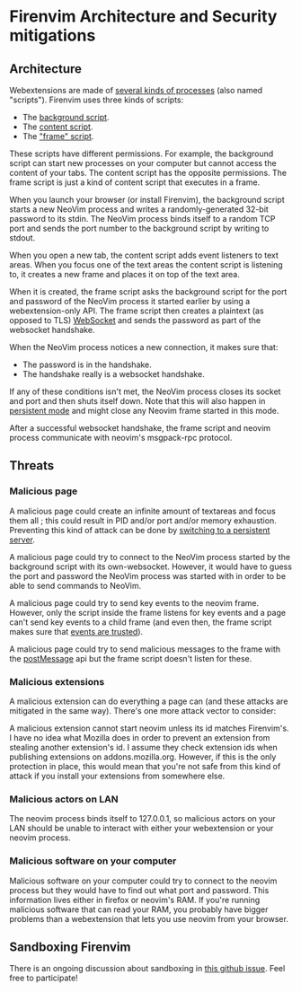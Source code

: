 # Firenvim Architecture and Security mitigations

## Architecture

Webextensions are made of [several kinds of processes](https://developer.mozilla.org/en-US/docs/Mozilla/Add-ons/WebExtensions/Anatomy_of_a_WebExtension) (also named "scripts"). Firenvim uses three kinds of scripts:
- The [background script](src/background.ts).
- The [content script](src/content.ts).
- The ["frame" script](src/NeovimFrame.ts).

These scripts have different permissions. For example, the background script can start new processes on your computer but cannot access the content of your tabs. The content script has the opposite permissions. The frame script is just a kind of content script that executes in a frame.

When you launch your browser (or install Firenvim), the background script starts a new NeoVim process and writes a randomly-generated 32-bit password to its stdin. The NeoVim process binds itself to a random TCP port and sends the port number to the background script by writing to stdout.

When you open a new tab, the content script adds event listeners to text areas. When you focus one of the text areas the content script is listening to, it creates a new frame and places it on top of the text area.

When it is created, the frame script asks the background script for the port and password of the NeoVim process it started earlier by using a webextension-only API. The frame script then creates a plaintext (as opposed to TLS) [WebSocket](https://developer.mozilla.org/en-US/docs/Web/API/WebSockets_API/Writing_WebSocket_client_applications) and sends the password as part of the websocket handshake.

When the NeoVim process notices a new connection, it makes sure that:
- The password is in the handshake.
- The handshake really is a websocket handshake.

If any of these conditions isn't met, the NeoVim process closes its socket and port and then shuts itself down. Note that this will also happen in [persistent mode](https://github.com/glacambre/firenvim#using-a-single-neovim-instance) and might close any Neovim frame started in this mode.

After a successful websocket handshake, the frame script and neovim process communicate with neovim's msgpack-rpc protocol.

## Threats

### Malicious page

A malicious page could create an infinite amount of textareas and focus them all ; this could result in PID and/or port and/or memory exhaustion. Preventing this kind of attack can be done by [switching to a persistent server](https://github.com/glacambre/firenvim#using-a-single-neovim-instance).

A malicious page could try to connect to the NeoVim process started by the background script with its own-websocket. However, it would have to guess the port and password the NeoVim process was started with in order to be able to send commands to NeoVim.

A malicious page could try to send key events to the neovim frame. However, only the script inside the frame listens for key events and a page can't send key events to a child frame (and even then, the frame script makes sure that [events are trusted](https://developer.mozilla.org/en-US/docs/Web/API/Event/isTrusted)).

A malicious page could try to send malicious messages to the frame with the [postMessage](https://developer.mozilla.org/en-US/docs/Web/API/Client/postMessage) api but the frame script doesn't listen for these.

### Malicious extensions

A malicious extension can do everything a page can (and these attacks are mitigated in the same way). There's one more attack vector to consider:

A malicious extension cannot start neovim unless its id matches Firenvim's. I have no idea what Mozilla does in order to prevent an extension from stealing another extension's id. I assume they check extension ids when publishing extensions on addons.mozilla.org. However, if this is the only protection in place, this would mean that you're not safe from this kind of attack if you install your extensions from somewhere else.

### Malicious actors on LAN

The neovim process binds itself to 127.0.0.1, so malicious actors on your LAN should be unable to interact with either your webextension or your neovim process.

### Malicious software on your computer

Malicious software on your computer could try to connect to the neovim process but they would have to find out what port and password. This information lives either in firefox or neovim's RAM. If you're running malicious software that can read your RAM, you probably have bigger problems than a webextension that lets you use neovim from your browser.

## Sandboxing Firenvim

There is an ongoing discussion about sandboxing in [this github issue](https://github.com/glacambre/firenvim/issues/238). Feel free to participate!
